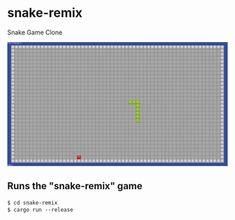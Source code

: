 # snake-remix
Snake Game Clone

![Snake-Remix Screenshot](./snake_screenshot.png)

## Runs the "snake-remix" game
```
$ cd snake-remix
$ cargo run --release
```
